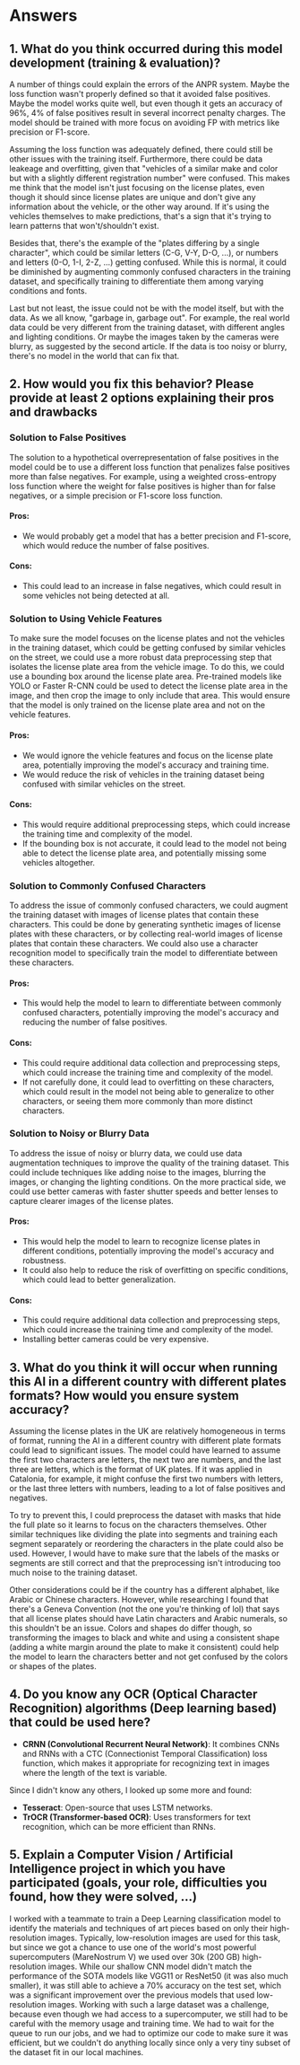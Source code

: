 # Answers

## 1. What do you think occurred during this model development (training & evaluation)?
  A number of things could explain the errors of the ANPR system. Maybe the loss function wasn't properly defined so that it avoided false positives. Maybe the model works quite well, but even though it gets an accuracy of 96%, 4% of false positives result in several incorrect penalty charges. The model should be trained with more focus on avoiding FP with metrics like precision or F1-score.

  Assuming the loss function was adequately defined, there could still be other issues with the training itself. Furthermore, there could be data leakeage and overfitting, given that "vehicles of a similar make and color but with a slightly different registration number" were confused. This makes me think that the model isn't just focusing on the license plates, even though it should since license plates are unique and don't give any information about the vehicle, or the other way around. If it's using the vehicles themselves to make predictions, that's a sign that it's trying to learn patterns that won't/shouldn't exist.

  Besides that, there's the example of the "plates differing by a single character", which could be similar letters (C-G, V-Y, D-O, ...), or numbers and letters (0-O, 1-I, 2-Z, ...) getting confused. While this is normal, it could be diminished by augmenting commonly confused characters in the training dataset, and specifically training to differentiate them among varying conditions and fonts.

  Last but not least, the issue could not be with the model itself, but with the data. As we all know, "garbage in, garbage out". For example, the real world data could be very different from the training dataset, with different angles and lighting conditions. Or maybe the images taken by the cameras were blurry, as suggested by the second article. If the data is too noisy or blurry, there's no model in the world that can fix that.

## 2. How would you fix this behavior? Please provide at least 2 options explaining their pros and drawbacks
  ### Solution to False Positives
  The solution to a hypothetical overrepresentation of false positives in the model could be to use a different loss function that penalizes false positives more than false negatives. For example, using a weighted cross-entropy loss function where the weight for false positives is higher than for false negatives, or a simple precision or F1-score loss function.
  #### Pros:
  - We would probably get a model that has a better precision and F1-score, which would reduce the number of false positives.
  #### Cons:
  - This could lead to an increase in false negatives, which could result in some vehicles not being detected at all.

  ### Solution to Using Vehicle Features
  To make sure the model focuses on the license plates and not the vehicles in the training dataset, which could be getting confused by similar vehicles on the street, we could use a more robust data preprocessing step that isolates the license plate area from the vehicle image. To do this, we could use a bounding box around the license plate area. Pre-trained models like YOLO or Faster R-CNN could be used to detect the license plate area in the image, and then crop the image to only include that area. This would ensure that the model is only trained on the license plate area and not on the vehicle features.
  #### Pros:
  - We would ignore the vehicle features and focus on the license plate area, potentially improving the model's accuracy and training time.
  - We would reduce the risk of vehicles in the training dataset being confused with similar vehicles on the street.
  #### Cons:
  - This would require additional preprocessing steps, which could increase the training time and complexity of the model.
  - If the bounding box is not accurate, it could lead to the model not being able to detect the license plate area, and potentially missing some vehicles altogether.

  ### Solution to Commonly Confused Characters
  To address the issue of commonly confused characters, we could augment the training dataset with images of license plates that contain these characters. This could be done by generating synthetic images of license plates with these characters, or by collecting real-world images of license plates that contain these characters. We could also use a character recognition model to specifically train the model to differentiate between these characters.
  #### Pros:
  - This would help the model to learn to differentiate between commonly confused characters, potentially improving the model's accuracy and reducing the number of false positives.
  #### Cons:
  - This could require additional data collection and preprocessing steps, which could increase the training time and complexity of the model.
  - If not carefully done, it could lead to overfitting on these characters, which could result in the model not being able to generalize to other characters, or seeing them more commonly than more distinct characters.

  ### Solution to Noisy or Blurry Data
  To address the issue of noisy or blurry data, we could use data augmentation techniques to improve the quality of the training dataset. This could include techniques like adding noise to the images, blurring the images, or changing the lighting conditions. On the more practical side, we could use better cameras with faster shutter speeds and better lenses to capture clearer images of the license plates.
  #### Pros:
  - This would help the model to learn to recognize license plates in different conditions, potentially improving the model's accuracy and robustness.
  - It could also help to reduce the risk of overfitting on specific conditions, which could lead to better generalization.
  #### Cons:
  - This could require additional data collection and preprocessing steps, which could increase the training time and complexity of the model.
  - Installing better cameras could be very expensive.

## 3. What do you think it will occur when running this AI in a different country with different plates formats? How would you ensure system accuracy?
  Assuming the license plates in the UK are relatively homogeneous in terms of format, running the AI in a different country with different plate formats could lead to significant issues. The model could have learned to assume the first two characters are letters, the next two are numbers, and the last three are letters, which is the format of UK plates. If it was applied in Catalonia, for example, it might confuse the first two numbers with letters, or the last three letters with numbers, leading to a lot of false positives and negatives.

  To try to prevent this, I could preprocess the dataset with masks that hide the full plate so it learns to focus on the characters themselves. Other similar techniques like dividing the plate into segments and training each segment separately or reordering the characters in the plate could also be used. However, I would have to make sure that the labels of the masks or segments are still correct and that the preprocessing isn't introducing too much noise to the training dataset.

  Other considerations could be if the country has a different alphabet, like Arabic or Chinese characters. However, while researching I found that there's a Geneva Convention (not the one you're thinking of lol) that says that all license plates should have Latin characters and Arabic numerals, so this shouldn't be an issue. Colors and shapes do differ though, so transforming the images to black and white and using a consistent shape (adding a white margin around the plate to make it consistent) could help the model to learn the characters better and not get confused by the colors or shapes of the plates.

## 4. Do you know any OCR (Optical Character Recognition) algorithms (Deep learning based) that could be used here?
  - **CRNN (Convolutional Recurrent Neural Network)**: It combines CNNs and RNNs with a CTC (Connectionist Temporal Classification) loss function, which makes it appropriate for recognizing text in images where the length of the text is variable.
  
  Since I didn't know any others, I looked up some more and found:
  - **Tesseract**: Open-source that uses LSTM networks.
  - **TrOCR (Transformer-based OCR)**: Uses transformers for text recognition, which can be more efficient than RNNs.

## 5. Explain a Computer Vision / Artificial Intelligence project in which you have participated (goals, your role, difficulties you found, how they were solved, ...)

  I worked with a teammate to train a Deep Learning classification model to identify the materials and techniques of art pieces based on only their high-resolution images. Typically, low-resolution images are used for this task, but since we got a chance to use one of the world's most powerful supercomputers (MareNostrum V) we used over 30k (200 GB) high-resolution images. While our shallow CNN model didn't match the performance of the SOTA models like VGG11 or ResNet50 (it was also much smaller), it was still able to achieve a 70% accuracy on the test set, which was a significant improvement over the previous models that used low-resolution images. Working with such a large dataset was a challenge, because even though we had access to a supercomputer, we still had to be careful with the memory usage and training time. We had to wait for the queue to run our jobs, and we had to optimize our code to make sure it was efficient, but we couldn't do anything locally since only a very tiny subset of the dataset fit in our local machines.
